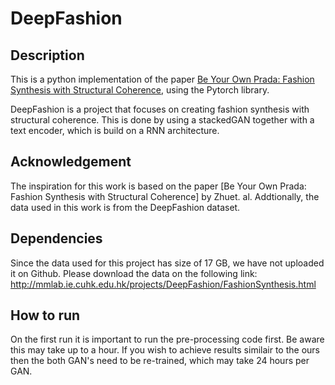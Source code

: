 # DeepFashion


## Description
This is a python implementation of the paper [Be Your Own Prada: Fashion Synthesis with Structural Coherence](https://arxiv.org/pdf/1710.07346.pdf), using the Pytorch library.

DeepFashion is a project that focuses on creating fashion synthesis with structural coherence. This is done by using a stackedGAN together with a text encoder, which is build on a RNN architecture. 

## Acknowledgement
The inspiration for this work is based on the paper [Be Your Own Prada: Fashion Synthesis with Structural Coherence] by Zhuet.  al. Addtionally, the data used in this work is from the DeepFashion dataset.  

## Dependencies
Since the data used for this project has size of 17 GB, we have not uploaded it on Github. Please download the data on the following link: http://mmlab.ie.cuhk.edu.hk/projects/DeepFashion/FashionSynthesis.html

## How to run
On the first run it is important to run the pre-processing code first. Be aware this may take up to a hour. If you wish to achieve results similair to the ours then the both GAN's need to be re-trained, which may take 24 hours per GAN.
